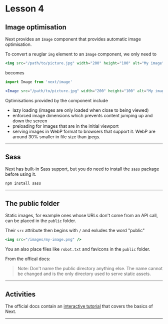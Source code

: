 # Lesson 4

## Image optimisation

Next provides an `Image` component that provides automatic image optimisation.

To convert a reuglar `img` element to an `Image` component, we only need to

```jsx
<img src="/path/to/picture.jpg" width="200" height="100" alt="My image">
```

becomes

```jsx
import Image from 'next/image'

<Image src="/path/to/picture.jpg" width="200" height="100" alt="My image">
```

Optimisations provided by the component include

-   lazy loading (images are only loaded when close to being viewed)
-   enforced image dimensions which prevents content jumping up and down the screen
-   preloading for images that are in the initial viewport
-   serving images in WebP format to browsers that support it. WebP are around 30% smaller in file size than jpegs.

---

## Sass

Next has built-in Sass support, but you do need to install the `sass` package before using it.

```
npm install sass
```

---

## The public folder

Static images, for example ones whose URLs don't come from an API call, can be placed in the `public` folder.

Their `src` attribute then begins with `/` and exludes the word "public"

```jsx
<img src="/images/my-image.png" />
```

You an also place files like `robot.txt` and favicons in the `public` folder.

From the offical docs:

> Note: Don't name the public directory anything else. The name cannot be changed and is the only directory used to serve static assets.

---

## Activities

The official docs contain an <a href="https://nextjs.org/learn/basics/create-nextjs-app" target="_blank">interactive tutorial</a> that covers the basics of Next.

---

<!-- ---

[Go to the MA](ma)

--- -->
